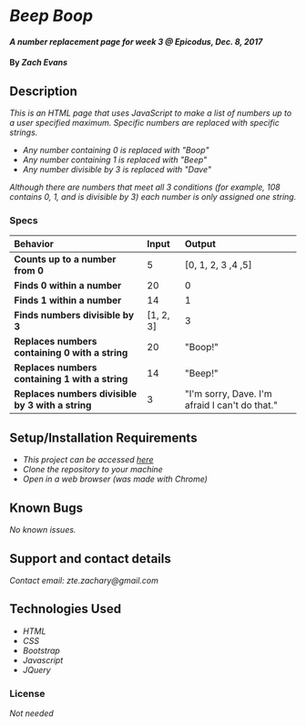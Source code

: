 # _Beep Boop_

#### _A number replacement page for week 3 @ Epicodus, Dec. 8, 2017_

#### By _**Zach Evans**_

## Description

_This is an HTML page that uses JavaScript to make a list of numbers up to a user specified maximum. Specific numbers are replaced with specific strings._
* _Any number containing 0 is replaced with "Boop"_
* _Any number containing 1 is replaced with "Beep"_
* _Any number divisible by 3 is replaced with "Dave"_

_Although there are numbers that meet all 3 conditions (for example, 108 contains 0, 1, and is divisible by 3) each number is only assigned one string._


### Specs
| Behavior | Input | Output |
| :-------------     | :------------- | :-------------
| **Counts up to a number from 0** | 5 | [0, 1, 2, 3 ,4 ,5] |
| **Finds 0 within a number**| 20 | 0 |
| **Finds 1 within a number**| 14 | 1 |
| **Finds numbers divisible by 3**| [1, 2, 3] | 3 |
| **Replaces numbers containing 0 with a string**| 20 | "Boop!" |
| **Replaces numbers containing 1 with a string**| 14 | "Beep!" |
| **Replaces numbers divisible by 3 with a string**| 3 | "I'm sorry, Dave. I'm afraid I can't do that." |


## Setup/Installation Requirements

* _This project can be accessed [here](https://github.com/ZEvans1/beep-boop.git)_
* _Clone the repository to your machine_
* _Open in a web browser (was made with Chrome)_

## Known Bugs

_No known issues._

## Support and contact details

_Contact email: zte.zachary@gmail.com_

## Technologies Used

* _HTML_
* _CSS_
* _Bootstrap_
* _Javascript_
* _JQuery_


### License

*Not needed*
